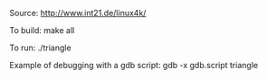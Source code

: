 Source: http://www.int21.de/linux4k/

To build:
  make all

To run:
  ./triangle

Example of debugging with a gdb script:
  gdb -x gdb.script triangle

